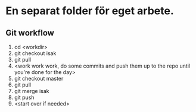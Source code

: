 # En separat folder för eget arbete.


## Git workflow
1. cd \<workdir\>
2. git checkout isak 
3. git pull
4. \<work work work, do some commits and push them up to the repo until you're done for the day\>
5. git checkout master
6. git pull
7. git merge isak 
8. git push
9. \<start over if needed\>
